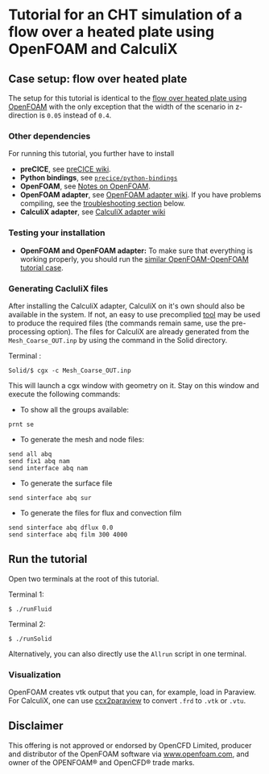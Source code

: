 # Tutorial for an CHT simulation of a flow over a heated plate using OpenFOAM and CalculiX

## Case setup: flow over heated plate

The setup for this tutorial is identical to the [flow over heated plate using OpenFOAM](https://github.com/precice/openfoam-adapter/wiki/Tutorial-for-CHT:-Flow-over-a-heated-plate#case-setup) with the only exception that the width of the scenario in z-direction is `0.05` instead of `0.4`. 



### Other dependencies

For running this tutorial, you further have to install

* **preCICE**, see [preCICE wiki](https://github.com/precice/precice/wiki/Building).
* **Python bindings**, see [`precice/python-bindings`](https://github.com/precice/python-bindings)
* **OpenFOAM**, see [Notes on OpenFOAM](https://github.com/precice/openfoam-adapter/wiki/Notes-on-OpenFOAM).
* **OpenFOAM adapter**, see [OpenFOAM adapter wiki](https://github.com/precice/openfoam-adapter/wiki/Building). If you have problems compiling, see the [troubleshooting section](https://github.com/precice/precice/wiki/CHT-with-OpenFOAM-and-FEniCS#troubleshooting) below.
* **CalculiX adapter**, see [CalculiX adapter wiki](https://github.com/precice/calculix-adapter/wiki)


### Testing your installation

* **OpenFOAM and OpenFOAM adapter:** To make sure that everything is working properly, you should run the [similar OpenFOAM-OpenFOAM tutorial case](https://github.com/precice/openfoam-adapter/wiki/Tutorial-for-CHT:-Flow-over-a-heated-plate).

### Generating CacluliX files
After installing the CalculiX adapter, CalculiX on it's own should also be available in the system. If not, an easy to use precomplied [tool](http://www.calculixforwin.com/) may be used to produce the required files (the commands remain same, use the pre-processing option).
The files for CalculiX are already generated from the `Mesh_Coarse_OUT.inp` by using the command in the Solid directory.

Terminal  :
```
Solid/$ cgx -c Mesh_Coarse_OUT.inp
```

This will launch a cgx window with geometry on it. Stay on this window and execute the following commands:

* To show all the groups available:

```
prnt se
```

* To generate the mesh and node files:

```
send all abq
send fix1 abq nam
send interface abq nam
```

* To generate the surface file

```
send sinterface abq sur
```

* To generate the files for flux and convection film

```
send sinterface abq dflux 0.0
send sinterface abq film 300 4000
```

## Run the tutorial

Open two terminals at the root of this tutorial.

Terminal 1:
```
$ ./runFluid
```

Terminal 2:
```
$ ./runSolid
```

Alternatively, you can also directly use the `Allrun` script in one terminal. 

### Visualization

OpenFOAM creates vtk output that you can, for example, load in Paraview. For CalculiX, one can use [ccx2paraview](https://github.com/calculix/ccx2paraview) to convert `.frd` to `.vtk` or `.vtu`.


## Disclaimer

This offering is not approved or endorsed by OpenCFD Limited, producer and distributor of the OpenFOAM software via www.openfoam.com, and owner of the OPENFOAM® and OpenCFD® trade marks.
